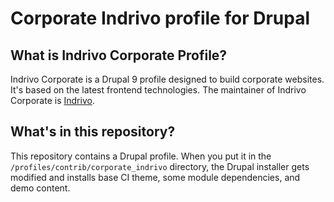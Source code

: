 # Corporate Indrivo profile for Drupal

## What is Indrivo Corporate Profile?
Indrivo Corporate is a Drupal 9 profile designed to build corporate websites. It's based on the latest frontend technologies. The maintainer of Indrivo Corporate is [Indrivo](https://indrivo.com).

## What's in this repository?
This repository contains a Drupal profile. When you put it in the `/profiles/contrib/corporate_indrivo` directory, the Drupal installer gets modified and installs base CI theme, some module dependencies, and demo content.
